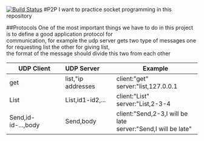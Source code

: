 [![Build Status](https://cloud.drone.io/api/badges/elahe-dastan/P2P/status.svg)](https://cloud.drone.io/elahe-dastan/P2P)
#P2P
I want to practice socket programming in this repository

##Protocols
One of the most important things we have to do in this project is to define a good application protocol for <br/>
communication, for example the udp server gets two type of messages one for requesting list the other for giving list,<br/>
the format of the message should divide this two from each other

| UDP Client          | UDP Server         | Example                                                          |
| ------------------- |:-------------------| -----------------------------------------------------------------|
| get                 | list,"ip addresses | client:"get"<br/>server:"list,127.0.0.1                          |
| List                | List,id1-id2,...   | client:"List"<br/>server:"List,2-3-4                             |
| Send,id-id-...,body | Send,body          | client:"Send,2-3,I will be late<br/>server:"Send,I will be late" |